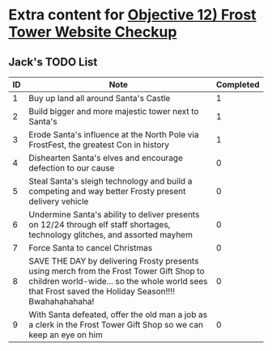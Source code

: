 # Extra content for <a href="../../objectives/O12_Frost_Tower_Website_Checkup">Objective 12) Frost Tower Website Checkup</a>

## Jack's TODO List

| ID | Note | Completed |
| -- | ---- | --------- |
| 1	| Buy up land all around Santa's Castle	| 1 |
| 2	| Build bigger and more majestic tower next to Santa's | 1 |
| 3	| Erode Santa's influence at the North Pole via FrostFest, the greatest Con in history | 1 |
| 4	| Dishearten Santa's elves and encourage defection to our cause	| 0 |
| 5	| Steal Santa's sleigh technology and build a competing and way better Frosty present delivery vehicle | 0 |
| 6	| Undermine Santa's ability to deliver presents on 12/24 through elf staff shortages, technology glitches, and assorted mayhem | 0 |
| 7	| Force Santa to cancel Christmas | 0 |
| 8	| SAVE THE DAY by delivering Frosty presents using merch from the Frost Tower Gift Shop to children world-wide... so the whole world sees that Frost saved the Holiday Season!!!! Bwahahahahaha! | 0 |
| 9	| With Santa defeated, offer the old man a job as a clerk in the Frost Tower Gift Shop so we can keep an eye on him | 0 |
